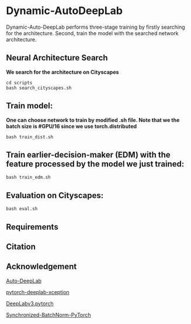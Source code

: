 # Dynamic-AutoDeepLab

Dynamic-Auto-DeepLab performs three-stage training by firstly searching for the architecture. Second, train the model with the searched network architecture. 

## Neural Architecture Search

**We search for the architecture on Cityscapes**

```
cd scripts
bash search_cityscapes.sh
```

## Train model:
**One can choose network to train by modified .sh file. Note that we the batch size is #GPU/16 since we use torch.distributed**

```
bash train_dist.sh
```

## Train earlier-decision-maker (EDM) with the feature processed by the model we just trained:
```
bash train_edm.sh
```

## Evaluation on Cityscapes:
```
bash eval.sh
```

## Requirements

## Citation

## Acknowledgement
[Auto-DeepLab](https://github.com/NoamRosenberg/AutoML)

[pytorch-deeplab-xception](https://github.com/jfzhang95/pytorch-deeplab-xception)

[DeepLabv3.pytorch](https://github.com/chenxi116/DeepLabv3.pytorch)

[Synchronized-BatchNorm-PyTorch](https://github.com/vacancy/Synchronized-BatchNorm-PyTorch)

